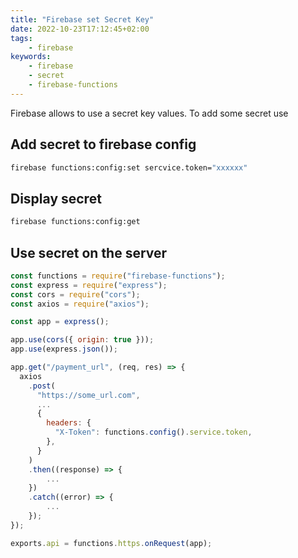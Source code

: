 ```yaml
---
title: "Firebase set Secret Key"
date: 2022-10-23T17:12:45+02:00
tags:
    - firebase
keywords:
    - firebase
    - secret
    - firebase-functions
---
```




Firebase allows to use a secret key values.
To add some secret use

## Add secret to firebase config
```sh
firebase functions:config:set sercvice.token="xxxxxx"
```
## Display secret
```sh
firebase functions:config:get
```
## Use secret on the server
```js
const functions = require("firebase-functions");
const express = require("express");
const cors = require("cors");
const axios = require("axios");

const app = express();

app.use(cors({ origin: true }));
app.use(express.json());

app.get("/payment_url", (req, res) => {
  axios
    .post(
      "https://some_url.com",
      ...
      {
        headers: {
          "X-Token": functions.config().service.token,
        },
      }
    )
    .then((response) => {
      	...
    })
    .catch((error) => {
		...
    });
});

exports.api = functions.https.onRequest(app);
```








